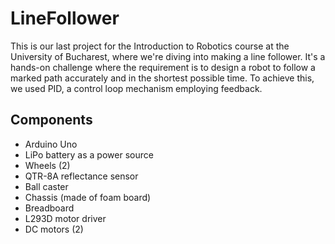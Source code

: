 # LineFollower

This is our last project for the Introduction to Robotics course at the University of Bucharest, where we're diving into making a line follower. It's a hands-on challenge where the requirement is to design a robot to follow a marked path accurately and in the shortest possible time. To achieve this, we used PID, a control loop mechanism employing feedback.

## Components

<ul>
  <li> Arduino Uno
  <li> LiPo battery as a power source
  <li> Wheels (2)
  <li> QTR-8A reflectance sensor
  <li> Ball caster
  <li> Chassis (made of foam board)
  <li> Breadboard
  <li> L293D motor driver
  <li> DC motors (2)
</ul>  
